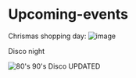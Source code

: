 # Upcoming-events
Chrismas shopping day:
![image](https://github.com/kim2015hamhe/Upcoming-events/assets/151997230/e67258bb-1406-43eb-9487-6783160beaa8)

Disco night


![80's  90's Disco UPDATED](https://github.com/kim2015hamhe/Upcoming-events/assets/151997230/73598952-c3ee-4ddd-8eaa-d7b67f63d897)

